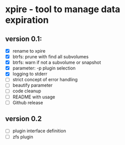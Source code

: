 # xpire - tool to manage data expiration

## version 0.1:

- [x] rename to xpire
- [x] btrfs: prune with find all subvolumes
- [x] btrfs: warn if not a subvolume or snapshot
- [x] parameter: -p plugin selection
- [x] logging to stderr
- [ ] strict concept of error handling
- [ ] beautify parameter
- [ ] code cleanup
- [ ] README with usage
- [ ] Github release

## version 0.2

- [ ] plugin interface definition
- [ ] zfs plugin
